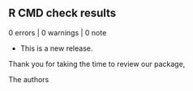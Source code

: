 ## R CMD check results

0 errors | 0 warnings | 0 note

* This is a new release.

Thank you for taking the time to review our package,

The authors
